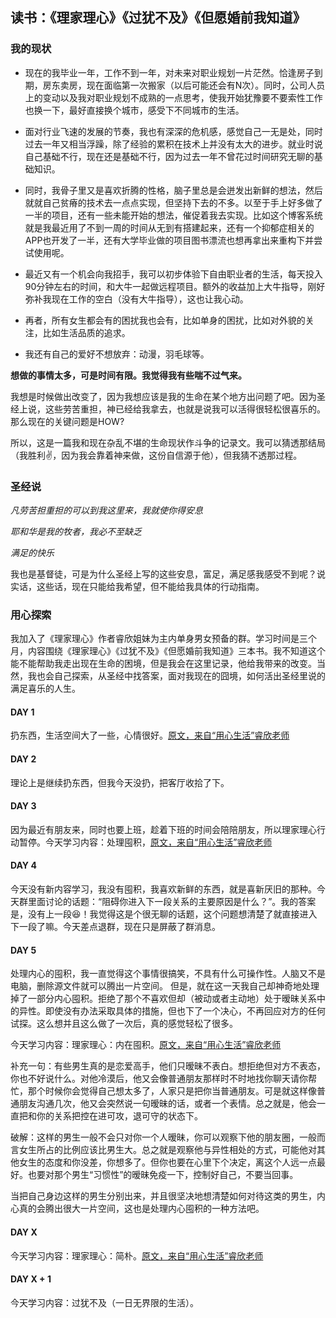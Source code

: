 ## 读书：《理家理心》《过犹不及》《但愿婚前我知道》
### 我的现状
- 现在的我毕业一年，工作不到一年，对未来对职业规划一片茫然。恰逢房子到期，房东卖房，现在面临第一次搬家（以后可能还会有N次）。同时，公司人员上的变动以及我对职业规划不成熟的一点思考，使我开始犹豫要不要索性工作也换一下，最好直接换个城市，感受下不同城市的生活。
- 面对行业飞速的发展的节奏，我也有深深的危机感，感觉自己一无是处，同时过去一年又相当浮躁，除了经验的累积在技术上并没有太大的进步。就业时说自己基础不行，现在还是基础不行，因为过去一年不曾花过时间研究无聊的基础知识。

- 同时，我骨子里又是喜欢折腾的性格，脑子里总是会迸发出新鲜的想法，然后就就自己贫瘠的技术去一点点实现，但坚持下去的不多。以至于手上好多做了一半的项目，还有一些未能开始的想法，催促着我去实现。比如这个博客系统就是我最近用了不到一周的时间从无到有搭建起来，还有一个抑郁症相关的APP也开发了一半，还有大学毕业做的项目图书漂流也想再拿出来重构下并尝试使用呢。

- 最近又有一个机会向我招手，我可以初步体验下自由职业者的生活，每天投入90分钟左右的时间，和大牛一起做远程项目。额外的收益加上大牛指导，刚好弥补我现在工作的空白（没有大牛指导），这也让我心动。

- 再者，所有女生都会有的困扰我也会有，比如单身的困扰，比如对外貌的关注，比如生活品质的追求。

- 我还有自己的爱好不想放弃：动漫，羽毛球等。

**想做的事情太多，可是时间有限。我觉得我有些喘不过气来。**

我想是时候做出改变了，因为我想应该是我的生命在某个地方出问题了吧。因为圣经上说，这些劳苦重担，神已经给我拿去，也就是说我可以活得很轻松很喜乐的。那么现在的关键问题是HOW?

所以，这是一篇我和现在杂乱不堪的生命现状作斗争的记录文。我可以猜透那结局（我胜利✌️，因为我会靠着神来做，这份自信源于他），但我猜不透那过程。

### 圣经说
*凡劳苦担重担的可以到我这里来，我就使你得安息*

*耶和华是我的牧者，我必不至缺乏*

*满足的快乐*

我也是基督徒，可是为什么圣经上写的这些安息，富足，满足感我感受不到呢？说实话，这些话，现在只能给我希望，但不能给我具体的行动指南。

### 用心探索
我加入了《理家理心》作者睿欣姐妹为主内单身男女预备的群。学习时间是三个月，内容围绕《理家理心》《过犹不及》《但愿婚前我知道》三本书。我不知道这个能不能帮助我走出现在生命的困境，但是我会在这里记录，他给我带来的改变。当然，我也会自己探索，从圣经中找答案，面对我现在的囧境，如何活出圣经里说的满足喜乐的人生。

#### DAY 1
扔东西，生活空间大了一些，心情很好。[原文，来自“用心生活”睿欣老师](https://mp.weixin.qq.com/s/SOjxa0GFaVCf5G0R9FKEmw)
#### DAY 2
理论上是继续扔东西，但我今天没扔，把客厅收拾了下。
#### DAY 3
因为最近有朋友来，同时也要上班，趁着下班的时间会陪陪朋友，所以理家理心行动暂停。今天学习内容：处理囤积，[原文，来自“用心生活”睿欣老师](http://mp.weixin.qq.com/s/o34LEueNT_xy4ylrfr-g6w)
#### DAY 4
今天没有新内容学习，我没有囤积，我喜欢新鲜的东西，就是喜新厌旧的那种。今天群里面讨论的话题：“阻碍你进入下一段关系的主要原因是什么？”。我的答案是，没有上一段😆！我觉得这是个很无聊的话题，这个问题想清楚了就直接进入下一段了嘛。今天差点退群，现在只是屏蔽了群消息。
#### DAY 5
处理内心的囤积，我一直觉得这个事情很搞笑，不具有什么可操作性。人脑又不是电脑，删除源文件就可以腾出一片空间。
但是，就在这一天我自己却神奇地处理掉了一部分内心囤积。拒绝了那个不喜欢但却（被动或者主动地）处于暧昧关系中的异性。即使没有办法采取具体的措施，但也下了一个决心，不再回应对方的任何试探。这么想并且这么做了一次后，真的感觉轻松了很多。

今天学习内容：理家理心：内在囤积。[原文，来自“用心生活”睿欣老师](http://mp.weixin.qq.com/s/o34LEueNT_xy4ylrfr-g6w)

补充一句：有些男生真的是恋爱高手，他们只暧昧不表白。想拒绝但对方不表态，你也不好说什么。对他冷漠后，他又会像普通朋友那样时不时地找你聊天请你帮忙，那个时候你会觉得自己想太多了，人家只是把你当普通朋友。可是就这样像普通朋友沟通几次，他又会突然说一句暧昧的话，或者一个表情。总之就是，他会一直把和你的关系把控在进可攻，退可守的状态下。

破解：这样的男生一般不会只对你一个人暧昧，你可以观察下他的朋友圈，一般而言女生所占的比例应该比男生大。总之就是观察他与异性相处的方式，可能他对其他女生的态度和你没差，你想多了。但你也要在心里下个决定，离这个人远一点最好。也要对那个男生“习惯性”的暧昧免疫一下，控制好自己，不要当回事。

当把自己身边这样的男生分别出来，并且很坚决地想清楚如何对待这类的男生，内心真的会腾出很大一片空间，这也是处理内心囤积的一种方法吧。
#### DAY X
今天学习内容：理家理心：简朴。[原文，来自“用心生活”睿欣老师](http://mp.weixin.qq.com/s/SbnRNCpjfJHhBIjkEaRlFg)
#### DAY X + 1
今天学习内容：过犹不及（一日无界限的生活）。
